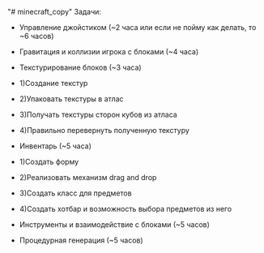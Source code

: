 "# minecraft_copy"
Задачи:
- Управление джойстиком (~2 часа или если не пойму как делать, то ~6 часов)
- Гравитация и коллизии игрока с блоками (~4 часа)

- Текстурирование блоков (~3 часа)
- 1)Создание текстур
- 2)Упаковать текстуры в атлас
- 3)Получать текстуры сторон кубов из атласа
- 4)Правильно перевернуть полученную текстуру
 
- Инвентарь (~5 часа)
- 1)Создать форму 
- 2)Реализовать механизм drag and drop
- 3)Создать класс для предметов
- 4)Создать хотбар и возможность выбора предметов из него
    
- Инструменты и взаимодействие с блоками (~5 часов)
- Процедурная генерация (~5 часов)
